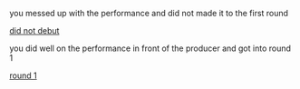 you messed up with the performance and did not made it to the first round  
   
[did not debut](../situations/didnt-debut.md)  

you did well on the performance in front of the producer and got into round 1  

[round 1](../situations/round-1.md)